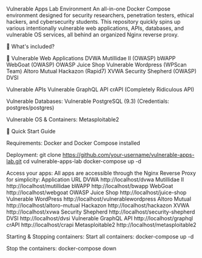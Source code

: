 Vulnerable Apps Lab Environment
An all-in-one Docker Compose environment designed for security researchers, penetration testers, ethical hackers, and cybersecurity students. This repository quickly spins up various intentionally vulnerable web applications, APIs, databases, and vulnerable OS services, all behind an organized Nginx reverse proxy.

📌 What's included?

🔹 Vulnerable Web Applications
DVWA
Mutillidae II (OWASP)
bWAPP
WebGoat (OWASP)
OWASP Juice Shop
Vulnerable Wordpress (WPScan Team)
Altoro Mutual
Hackazon (Rapid7)
XVWA
Security Shepherd (OWASP)
DVSI

Vulnerable APIs
Vulnerable GraphQL API
crAPI (Completely Ridiculous API)

Vulnerable Databases:
Vulnerable PostgreSQL (9.3)
(Credentials: postgres/postgres)

Vulnerable OS & Containers:
Metasploitable2

🚀 Quick Start Guide

Requirements:
Docker and Docker Compose installed

Deployment:
git clone https://github.com/your-username/vulnerable-apps-lab.git
cd vulnerable-apps-lab
docker-compose up -d

Access your apps:
All apps are accessible through the Nginx Reverse Proxy for simplicity:
Application	URL
DVWA	http://localhost/dvwa
Mutillidae II	http://localhost/mutillidae
bWAPP	http://localhost/bwapp
WebGoat	http://localhost/webgoat
OWASP Juice Shop	http://localhost/juice-shop
Vulnerable WordPress	http://localhost/vulnerablewordpress
Altoro Mutual	http://localhost/altoro-mutual
Hackazon	http://localhost/hackazon
XVWA	http://localhost/xvwa
Security Shepherd	http://localhost/security-shepherd
DVSI	http://localhost/dvsi
Vulnerable GraphQL API	http://localhost/graphql
crAPI	http://localhost/crapi
Metasploitable2	http://localhost/metasploitable2

Starting & Stopping containers:
Start all containers:
docker-compose up -d

Stop the containers:
docker-compose down
